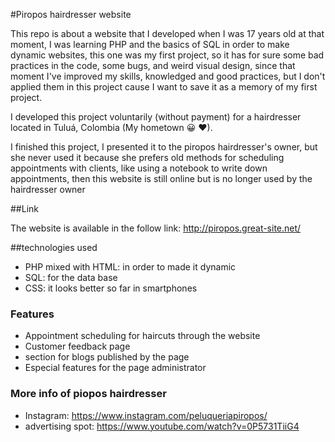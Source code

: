 #Piropos hairdresser website

This repo is about a website that I developed when I was 17 years old at that moment, I was learning PHP and the basics of SQL in order to make dynamic websites, this one was my first project, so it has for sure some bad practices in the code, some bugs, and weird visual design, since that moment I've improved my skills, knowledged and good practices, but I don't applied them in this project cause I want to save it as a memory of my first project.

I developed this project voluntarily (without payment) for a hairdresser located in Tuluá, Colombia (My hometown 😀 ♥).

I finished this project, I presented it to the piropos hairdresser's owner, but she never used it because she prefers old methods for scheduling appointments with clients, like using a notebook to write down appointments, then this website is still online but is no longer used by the hairdresser owner

##Link

The website is available in the follow link: http://piropos.great-site.net/

##technologies used

- PHP mixed with HTML: in order to made it dynamic
- SQL: for the data base
- CSS: it looks better so far in smartphones

### Features

- Appointment scheduling for haircuts through the website
- Customer feedback page
- section for blogs published by the page
- Especial features for the page administrator

### More info of piopos hairdresser

* Instagram: https://www.instagram.com/peluqueriapiropos/
* advertising spot: https://www.youtube.com/watch?v=0P5731TiiG4
